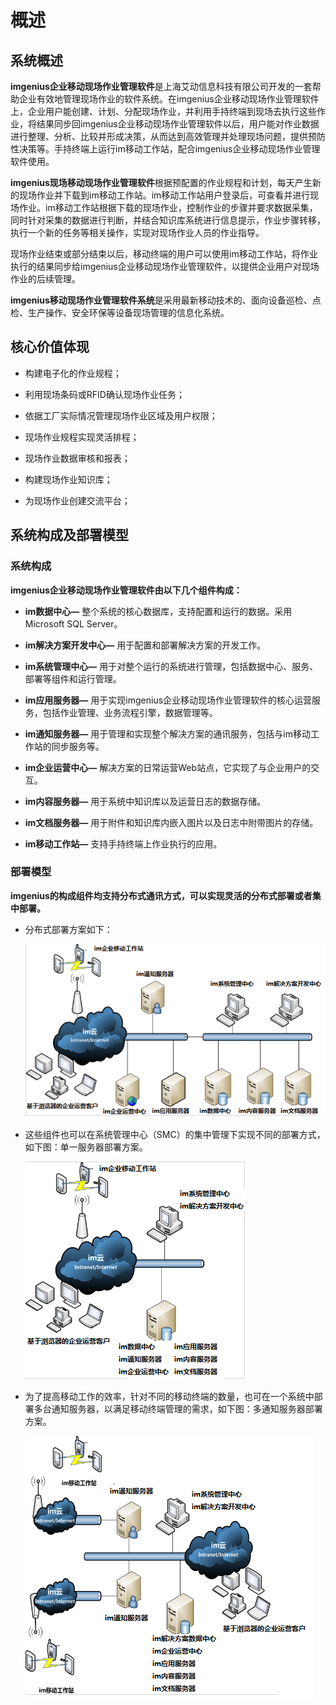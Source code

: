 # 概述

## 系统概述

**imgenius企业移动现场作业管理软件**是上海艾动信息科技有限公司开发的一套帮助企业有效地管理现场作业的软件系统。在imgenius企业移动现场作业管理软件上，企业用户能创建、计划、分配现场作业，并利用手持终端到现场去执行这些作业，将结果同步回imgenius企业移动现场作业管理软件以后，用户能对作业数据进行整理、分析、比较并形成决策，从而达到高效管理并处理现场问题，提供预防性决策等。手持终端上运行im移动工作站，配合imgenius企业移动现场作业管理软件使用。

**imgenius现场移动现场作业管理软件**根据预配置的作业规程和计划，每天产生新的现场作业并下载到im移动工作站。im移动工作站用户登录后，可查看并进行现场作业。im移动工作站根据下载的现场作业，控制作业的步骤并要求数据采集，同时针对采集的数据进行判断，并结合知识库系统进行信息提示，作业步骤转移，执行一个新的任务等相关操作，实现对现场作业人员的作业指导。

现场作业结束或部分结束以后，移动终端的用户可以使用im移动工作站，将作业执行的结果同步给imgenius企业移动现场作业管理软件，以提供企业用户对现场作业的后续管理。

**imgenius移动现场作业管理软件系统**是采用最新移动技术的、面向设备巡检、点检、生产操作、安全环保等设备现场管理的信息化系统。

## 核心价值体现

* 构建电子化的作业规程；

* 利用现场条码或RFID确认现场作业任务；

* 依据工厂实际情况管理现场作业区域及用户权限；

* 现场作业规程实现灵活排程；

* 现场作业数据审核和报表；

* 构建现场作业知识库；

* 为现场作业创建交流平台；

## 系统构成及部署模型

### 系统构成

**imgenius企业移动现场作业管理软件由以下几个组件构成：**

* **im数据中心—** 整个系统的核心数据库，支持配置和运行的数据。采用Microsoft SQL Server。

* **im解决方案开发中心—** 用于配置和部署解决方案的开发工作。

* **im系统管理中心—** 用于对整个运行的系统进行管理，包括数据中心、服务、部署等组件和运行管理。

* **im应用服务器—** 用于实现imgenius企业移动现场作业管理软件的核心运营服务，包括作业管理、业务流程引擎，数据管理等。

* **im通知服务器—** 用于管理和实现整个解决方案的通讯服务，包括与im移动工作站的同步服务等。

* **im企业运营中心—** 解决方案的日常运营Web站点，它实现了与企业用户的交互。

* **im内容服务器—** 用于系统中知识库以及运营日志的数据存储。

* **im文档服务器—** 用于附件和知识库内嵌入图片以及日志中附带图片的存储。

* **im移动工作站—** 支持手持终端上作业执行的应用。

### 部署模型

**imgenius的构成组件均支持分布式通讯方式，可以实现灵活的分布式部署或者集中部署。**

* 分布式部署方案如下：

  ![bushu](./images/bushu1.png)

* 这些组件也可以在系统管理中心（SMC）的集中管理下实现不同的部署方式，如下图：单一服务器部署方案。

  ![bushu](./images/bushu2.png)

* 为了提高移动工作的效率，针对不同的移动终端的数量，也可在一个系统中部署多台通知服务器，以满足移动终端管理的需求，如下图：多通知服务器部署方案。

  ![bushu](./images/bushu3.png)
